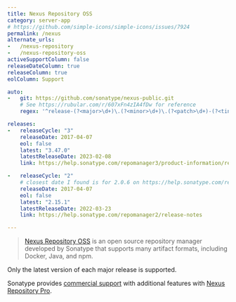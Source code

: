 ```yaml
---
title: Nexus Repository OSS
category: server-app
# https://github.com/simple-icons/simple-icons/issues/7924
permalink: /nexus
alternate_urls:
-   /nexus-repository
-   /nexus-repository-oss
activeSupportColumn: false
releaseDateColumn: true
releaseColumn: true
eolColumn: Support

auto:
-   git: https://github.com/sonatype/nexus-public.git
    # See https://rubular.com/r/607xFn4zIA4fDw for reference
    regex: '^release-(?<major>\d+)\.(?<minor>\d+)\.(?<patch>\d+)-(?<tiny>\d+)$'

releases:
-   releaseCycle: "3"
    releaseDate: 2017-04-07
    eol: false
    latest: "3.47.0"
    latestReleaseDate: 2023-02-08
    link: https://help.sonatype.com/repomanager3/product-information/release-notes

-   releaseCycle: "2"
    # closest date I found is for 2.0.6 on https://help.sonatype.com/repomanager2/download/download-archives---repository-manager-2#DownloadArchivesRepositoryManager2-NexusProfessional2.0.6
    releaseDate: 2017-04-07
    eol: false
    latest: "2.15.1"
    latestReleaseDate: 2022-03-23
    link: https://help.sonatype.com/repomanager2/release-notes

---
```


> [Nexus Repository OSS](https://www.sonatype.com/products/repository-oss-download) is an open
> source repository manager developed by Sonatype that supports many artifact formats, including
> Docker, Java, and npm.

Only the latest version of each major release is supported.

Sonatype provides [commercial support](https://sonatype.com/usage/software-support-policy) with
additional features with [Nexus Repository Pro](https://www.sonatype.com/products/repository-oss-vs-pro-features).
